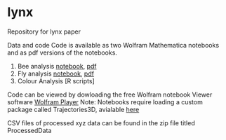 # lynx
Repository for lynx paper


Data and code 
Code is available as two Wolfram Mathematica notebooks and as pdf versions of the notebooks. 
1. Bee analysis [notebook](), [pdf]()
2. Fly analysis [notebook](), [pdf]()
3. Colour Analysis [R scripts]

Code can be viewed by dowloading the free Wolfram notebook Viewer software [Wolfram Player](https://www.wolfram.com/player/)
Note: Notebooks require loading a custom package called Trajectories3D, avialable [here](https://github.com/dinrao/trajectories)

CSV files of processed xyz data can be found in the zip file titled ProcessedData

